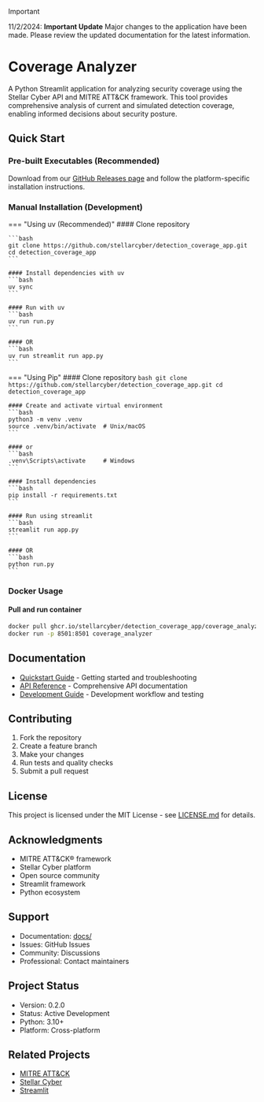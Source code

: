 > [!IMPORTANT]  
> 11/2/2024: **Important Update**
> Major changes to the application have been made. Please review the updated documentation for the latest information. 


# Coverage Analyzer

A Python Streamlit application for analyzing security coverage using the Stellar Cyber API and MITRE ATT&CK framework. This tool provides comprehensive analysis of current and simulated detection coverage, enabling informed decisions about security posture.

## Quick Start

### Pre-built Executables (Recommended)

Download from our [GitHub Releases page](https://github.com/stellarcyber/detection_coverage_app/releases) and follow the platform-specific installation instructions.

### Manual Installation (Development)

=== "Using uv (Recommended)"
    #### Clone repository

    ```bash
    git clone https://github.com/stellarcyber/detection_coverage_app.git
    cd detection_coverage_app
    ```

    #### Install dependencies with uv
    ```bash
    uv sync
    ```

    #### Run with uv
    ```bash
    uv run run.py
    ```

    #### OR
    ```bash
    uv run streamlit run app.py
    ```

=== "Using Pip"
    #### Clone repository
    ```bash
    git clone https://github.com/stellarcyber/detection_coverage_app.git
    cd detection_coverage_app
    ```

    #### Create and activate virtual environment
    ```bash
    python3 -m venv .venv
    source .venv/bin/activate  # Unix/macOS
    ```

    #### or
    ```bash
    .venv\Scripts\activate     # Windows
    ```

    #### Install dependencies
    ```bash
    pip install -r requirements.txt
    ```

    #### Run using streamlit
    ```bash
    streamlit run app.py
    ```

    #### OR
    ```bash
    python run.py
    ```

### Docker Usage

#### Pull and run container
```bash
docker pull ghcr.io/stellarcyber/detection_coverage_app/coverage_analyzer:latest
docker run -p 8501:8501 coverage_analyzer
```

## Documentation

- [Quickstart Guide](docs/index.md) - Getting started and troubleshooting
- [API Reference](docs/api.md) - Comprehensive API documentation
- [Development Guide](docs/development.md) - Development workflow and testing

## Contributing

1. Fork the repository
2. Create a feature branch
3. Make your changes
4. Run tests and quality checks
5. Submit a pull request

## License

This project is licensed under the MIT License - see [LICENSE.md](LICENSE.md) for details.

## Acknowledgments

- MITRE ATT&CK® framework
- Stellar Cyber platform
- Open source community
- Streamlit framework
- Python ecosystem

## Support

- Documentation: [docs/](docs/)
- Issues: GitHub Issues
- Community: Discussions
- Professional: Contact maintainers

## Project Status

- Version: 0.2.0
- Status: Active Development
- Python: 3.10+
- Platform: Cross-platform

## Related Projects

- [MITRE ATT&CK](https://attack.mitre.org/)
- [Stellar Cyber](https://stellarcyber.ai/)
- [Streamlit](https://streamlit.io/)
